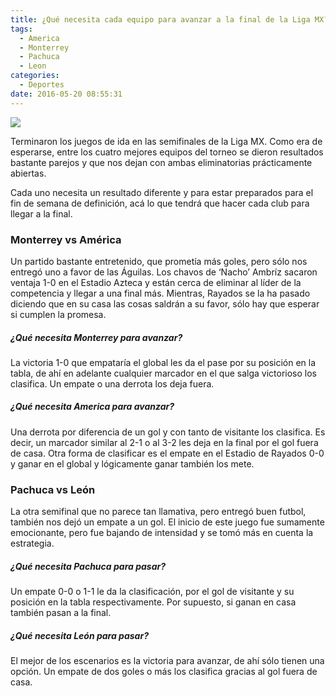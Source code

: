 ```yaml
---
title: ¿Qué necesita cada equipo para avanzar a la final de la Liga MX?
tags:
  - America
  - Monterrey
  - Pachuca
  - Leon
categories:
  - Deportes
date: 2016-05-20 08:55:31
---
```

![](https://res.cloudinary.com/pidmx/image/upload/v1463752588/trofeo-liga-mx-1_z7lv5s.jpg)

Terminaron los juegos de ida en las semifinales de la Liga MX. Como era de esperarse, entre los cuatro mejores equipos del torneo se dieron resultados bastante parejos y que nos dejan con ambas eliminatorias prácticamente abiertas.

Cada uno necesita un resultado diferente y para estar preparados para el fin de semana de definición, acá lo que tendrá que hacer cada club para llegar a la final.

### Monterrey vs América

Un partido bastante entretenido, que prometía más goles, pero sólo nos entregó uno a favor de las Águilas. Los chavos de ‘Nacho’ Ambríz sacaron ventaja 1-0 en el Estadio Azteca y están cerca de eliminar al líder de la competencia y llegar a una final más. Mientras, Rayados se la ha pasado diciendo que en su casa las cosas saldrán a su favor, sólo hay que esperar si cumplen la promesa.

##### ¿Qué necesita Monterrey para avanzar?

La victoria 1-0 que empataría el global les da el pase por su posición en la tabla, de ahí en adelante cualquier marcador en el que salga victorioso los clasifica. Un empate o una derrota los deja fuera.

##### ¿Qué necesita America para avanzar?

Una derrota por diferencia de un gol y con tanto de visitante los clasifica. Es decir, un marcador similar al 2-1 o al 3-2 les deja en la final por el gol fuera de casa. Otra forma de clasificar es el empate en el Estadio de Rayados 0-0 y ganar en el global y lógicamente ganar también los mete.

### Pachuca vs León

La otra semifinal que no parece tan llamativa, pero entregó buen futbol, también nos dejó un empate a un gol. El inicio de este juego fue sumamente emocionante, pero fue bajando de intensidad y se tomó más en cuenta la estrategia.

##### ¿Qué necesita Pachuca para pasar?

Un empate 0-0 o 1-1 le da la clasificación, por el gol de visitante y su posición en la tabla respectivamente. Por supuesto, si ganan en casa también pasan a la final.

##### ¿Qué necesita León para pasar?

El mejor de los escenarios es la victoria para avanzar, de ahí sólo tienen una opción. Un empate de dos goles o más los clasifica gracias al gol fuera de casa.
